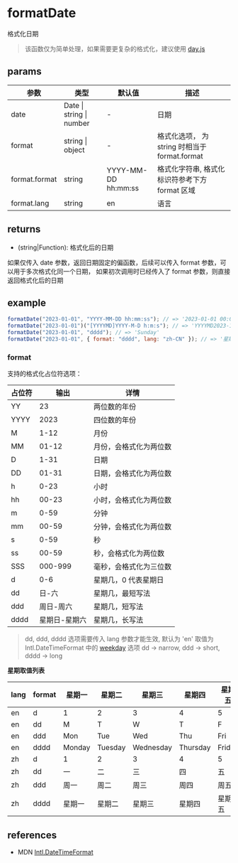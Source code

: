 # formatDate

格式化日期

> 该函数仅为简单处理，如果需要更复杂的格式化，建议使用 [day.js](https://day.js.org/zh-CN/)

## params

| 参数          | 类型                     | 默认值              | 描述                                           |
| ------------- | ------------------------ | ------------------- | ---------------------------------------------- |
| date          | Date \| string \| number | -                   | 日期                                           |
| format        | string \| object         | -                   | 格式化选项， 为 string 时相当于 format.format  |
| format.format | string                   | YYYY-MM-DD hh:mm:ss | 格式化字符串, 格式化标识符参考下方 format 区域 |
| format.lang   | string                   | en                  | 语言                                           |

## returns

-   (string|Function): 格式化后的日期

如果仅传入 date 参数，返回日期固定的偏函数，后续可以传入 format 参数，可以用于多次格式化同一个日期，
如果初次调用时已经传入了 format 参数，则直接返回格式化后的日期

## example

```js
formatDate("2023-01-01", "YYYY-MM-DD hh:mm:ss"); // => '2023-01-01 00:00:00'
formatDate("2023-01-01")("[YYYYMD]YYYY-M-D h:m:s"); // => 'YYYYMD2023-1-1 0:0:0'
formatDate("2023-01-01", "dddd"); // => 'Sunday'
formatDate("2023-01-01", { format: "dddd", lang: "zh-CN" }); // => '星期日'
```

### format

支持的格式化占位符选项：

| 占位符 | 输出          | 详情                   |
| ------ | ------------- | ---------------------- |
| YY     | 23            | 两位数的年份           |
| YYYY   | 2023          | 四位数的年份           |
| M      | 1-12          | 月份                   |
| MM     | 01-12         | 月份，会格式化为两位数 |
| D      | 1-31          | 日期                   |
| DD     | 01-31         | 日期，会格式化为两位数 |
| h      | 0-23          | 小时                   |
| hh     | 00-23         | 小时，会格式化为两位数 |
| m      | 0-59          | 分钟                   |
| mm     | 00-59         | 分钟，会格式化为两位数 |
| s      | 0-59          | 秒                     |
| ss     | 00-59         | 秒，会格式化为两位数   |
| SSS    | 000-999       | 毫秒，会格式化为三位数 |
| d      | 0-6           | 星期几，0 代表星期日   |
| dd     | 日-六         | 星期几，最短写法       |
| ddd    | 周日-周六     | 星期几，短写法         |
| dddd   | 星期日-星期六 | 星期几，长写法         |

> dd, ddd, dddd 选项需要传入 lang 参数才能生效, 默认为 'en'
> 取值为 Intl.DateTimeFormat 中的 [weekday](https://developer.mozilla.org/en-US/docs/Web/JavaScript/Reference/Global_Objects/Intl/DateTimeFormat/DateTimeFormat#parameters) 选项
> dd -> narrow, ddd -> short, dddd -> long

**星期取值列表**

| lang | format | 星期一 | 星期二  | 星期三    | 星期四   | 星期五 | 星期六   | 星期日 |
| ---- | ------ | ------ | ------- | --------- | -------- | ------ | -------- | ------ |
| en   | d      | 1      | 2       | 3         | 4        | 5      | 6        | 0      |
| en   | dd     | M      | T       | W         | T        | F      | S        | S      |
| en   | ddd    | Mon    | Tue     | Wed       | Thu      | Fri    | Sat      | Sun    |
| en   | dddd   | Monday | Tuesday | Wednesday | Thursday | Friday | Saturday | Sunday |
| zh   | d      | 1      | 2       | 3         | 4        | 5      | 6        | 0      |
| zh   | dd     | 一     | 二      | 三        | 四       | 五     | 六       | 日     |
| zh   | ddd    | 周一   | 周二    | 周三      | 周四     | 周五   | 周六     | 周日   |
| zh   | dddd   | 星期一 | 星期二  | 星期三    | 星期四   | 星期五 | 星期六   | 星期日 |

## references

-   MDN [Intl.DateTimeFormat](https://developer.mozilla.org/en-US/docs/Web/JavaScript/Reference/Global_Objects/Intl/DateTimeFormat/DateTimeFormat)
